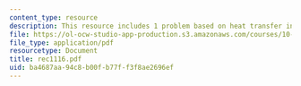 ```yaml
---
content_type: resource
description: This resource includes 1 problem based on heat transfer in furnace burners.
file: https://ol-ocw-studio-app-production.s3.amazonaws.com/courses/10-302-transport-processes-fall-2004/ba4687aa94c8b00fb77ff3f8ae2696ef_rec1116.pdf
file_type: application/pdf
resourcetype: Document
title: rec1116.pdf
uid: ba4687aa-94c8-b00f-b77f-f3f8ae2696ef
---
```

